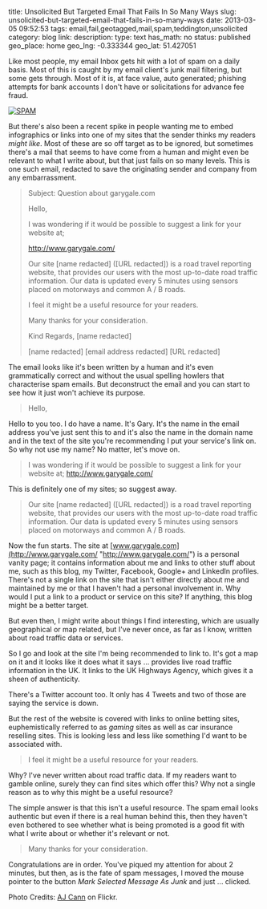 title: Unsolicited But Targeted Email That Fails In So Many Ways
slug: unsolicited-but-targeted-email-that-fails-in-so-many-ways
date: 2013-03-05 09:52:53
tags: email,fail,geotagged,mail,spam,teddington,unsolicited
category: blog
link: 
description: 
type: text
has_math: no
status: published
geo_place: home
geo_lng: -0.333344
geo_lat: 51.427051

Like most people, my email Inbox gets hit with a lot of spam on a daily basis. Most of this is caught by my email client's junk mail filtering, but some gets through. Most of it is, at face value, auto generated; phishing attempts for bank accounts I don't have or solicitations for advance fee fraud. 

[![SPAM](/wp-content/uploads/2013/03/SPAM.jpg)](http://www.flickr.com/photos/ajc1/519906069/ "http://www.flickr.com/photos/ajc1/519906069/")

But there's also been a recent spike in people wanting me to embed infographics or links into one of my sites that the sender thinks my readers *might like*. Most of these are so off target as to be ignored, but sometimes there's a mail that seems to have come from a human and might even be relevant to what I write about, but that just fails on so many levels. This is one such email, redacted to save the originating sender and company from any embarrassment.


<!-- TEASER_END -->


> 
> Subject: Question about garygale.com
> 
> Hello,
> 
> I was wondering if it would be possible to suggest a link for your website at;
> 
> http://www.garygale.com/
> 
> Our site [name redacted] ([URL redacted]) is a road travel reporting website, that provides our users with the most up-to-date road traffic information. Our data is updated every 5 minutes using sensors placed on motorways and common A / B roads. 
> 
> I feel it might be a useful resource for your readers. 
> 
> Many thanks for your consideration.
> 
> Kind Regards,
> [name redacted]
> 
> [name redacted]
> [email address redacted]
> [URL redacted]
> 



The email looks like it's been written by a human and it's even grammatically correct and without the usual spelling howlers that characterise spam emails. But deconstruct the email and you can start to see how it just won't achieve its purpose.


> Hello,



Hello to you too. I do have a name. It's Gary. It's the name in the email address you've just sent this to and it's also the name in the domain name and in the text of the site you're recommending I put your service's link on. So why not use my name? No matter, let's move on.


> I was wondering if it would be possible to suggest a link for your website at; http://www.garygale.com/
> 



This is definitely one of my sites; so suggest away.


> Our site [name redacted] ([URL redacted]) is a road travel reporting website, that provides our users with the most up-to-date road traffic information. Our data is updated every 5 minutes using sensors placed on motorways and common A / B roads. 
> 



Now the fun starts. The site at [www.garygale.com](http://www.garygale.com/ "http://www.garygale.com/") is a personal vanity page; it contains information about me and links to other stuff about me, such as this blog, my Twitter, Facebook, Google+ and LinkedIn profiles. There's not a single link on the site that isn't either directly about me and maintained by me or that I haven't had a personal involvement in. Why would I put a link to a product or service on this site? If anything, this blog might be a better target.

But even then, I might write about things I find interesting, which are usually geographical or map related, but I've never once, as far as I know, written about road traffic data or services.

So I go and look at the site I'm being recommended to link to. It's got a map on it and it looks like it does what it says ... provides live road traffic information in the UK. It links to the UK Highways Agency, which gives it a sheen of authenticity.

There's a Twitter account too. It only has 4 Tweets and two of those are saying the service is down.

But the rest of the website is covered with links to online betting sites, euphemistically referred to as *gaming* sites as well as car insurance reselling sites. This is looking less and less like something I'd want to be associated with.


> I feel it might be a useful resource for your readers.



Why? I've never written about road traffic data. If my readers want to gamble online, surely they can find sites which offer this? Why not a single reason as to why this might be a useful resource?

The simple answer is that this isn't a useful resource. The spam email looks authentic but even if there is a real human behind this, then they haven't even bothered to see whether what is being promoted is a good fit with what I write about or whether it's relevant or not.


> Many thanks for your consideration.



Congratulations are in order. You've piqued my attention for about 2 minutes, but then, as is the fate of spam messages, I moved the mouse pointer to the button *Mark Selected Message As Junk* and just ... clicked.

Photo Credits: [AJ Cann](http://www.flickr.com/photos/ajc1/519906069/ "http://www.flickr.com/photos/ajc1/519906069/") on Flickr.


